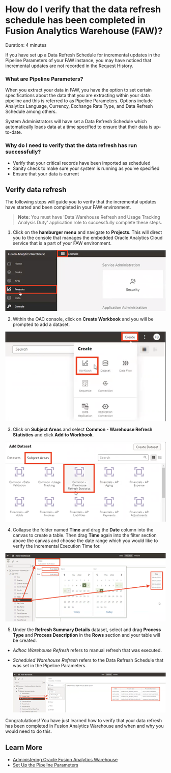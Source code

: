 # How do I verify that the data refresh schedule has been completed in Fusion Analytics Warehouse (FAW)?

Duration: 4 minutes

If you have set up a Data Refresh Schedule for incremental updates in the Pipeline Parameters of your FAW instance, you may have noticed that incremental updates are not recorded in the Request History.

### What are Pipeline Parameters?
When you extract your data in FAW, you have the option to set certain specifications about the data that you are extracting within your data pipeline and this is referred to as Pipeline Parameters. Options include Analytics Language, Currency, Exchange Rate Type, and Data Refresh Schedule among others.

System Administrators will have set a Data Refresh Schedule which automatically loads  data at a time specified to ensure that their data is up-to-date.

### Why do I need to verify that the data refresh has run successfully?
* Verify that your critical records have been imported as scheduled
* Sanity check to make sure your system is running as you've specified
* Ensure that your data is current

## Verify data refresh
The following steps will guide you to verify that the incremental updates have started and been completed in your FAW environment.

  > **Note:** You must have 'Data Warehouse Refresh and Usage Tracking Analysis Duty' application role to successfully complete these steps.

1. Click on the **hamburger menu** and navigate to **Projects**. This will direct you to the console that manages the embedded Oracle Analytics Cloud service that is a part of your FAW environment.

  ![Navigate to Projects](images/projects.png)

2. Within the OAC console, click on **Create Workbook** and you will be prompted to add a dataset.

  ![Create workbook](images/create-workbook.png)

3. Click on **Subject Areas** and select **Common - Warehouse Refresh Statistics** and click **Add to Workbook**.

  ![Add subject area](images/subject-area.png)

4. Collapse the folder named **Time** and drag the **Date** column into the canvas to create a table. Then drag **Time** again into the filter section above the canvas and choose the date range which you would like to verify the Incremental Execution Time for.

  ![Create date filter](images/filter-date.png)

5. Under the **Refresh Summary Details** dataset, select and drag **Process Type** and **Process Description** in the **Rows** section and your table will be created.

* *Adhoc Warehouse Refresh* refers to manual refresh that was executed.
* *Scheduled Warehouse Refresh* refers to the Data Refresh Schedule that was set in the Pipeline Parameters.

  ![Create table](images/create-table.png)

Congratulations! You have just learned how to verify that your data refresh has been completed in Fusion Analytics Warehouse and when and why you would need to do this.


## Learn More
* [Administering Oracle Fusion Analytics Warehouse](https://docs.oracle.com/en/cloud/saas/analytics/21r3/fawag/administering-oracle-fusion-analytics-warehouse.pdf)
* [Set Up the Pipeline Parameters](https://docs.oracle.com/en/cloud/saas/analytics/22r1/fawag/set-pipeline-parameters.html)

